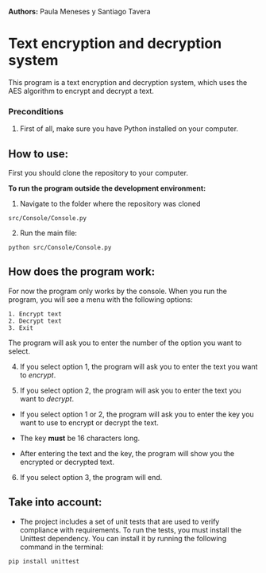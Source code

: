 **Authors:** Paula Meneses y Santiago Tavera

# Text encryption and decryption system
This program is a text encryption and decryption system, which uses the AES algorithm to encrypt and decrypt a text.

### Preconditions
1. First of all, make sure you have Python installed on your computer.

## How to use:
First you should clone the repository to your computer.

**To run the program outside the development environment:**
1. Navigate to the folder where the repository was cloned

```src/Console/Console.py```

2. Run the main file:

```python src/Console/Console.py```

## How does the program work:
For now the program only works by the console.
When you run the program, you will see a menu with the following options:
```
1. Encrypt text
2. Decrypt text
3. Exit
```
The program will ask you to enter the number of the option you want to select.

4. If you select option 1, the program will ask you to enter the text you want to _encrypt_.

5. If you select option 2, the program will ask you to enter the text you want to _decrypt_.

- If you select option 1 or 2, the program will ask you to enter the key you want to use to encrypt or decrypt the text.
- The key **must** be 16 characters long.


- After entering the text and the key, the program will show you the encrypted or decrypted text.

6. If you select option 3, the program will end.


## Take into account:
- The project includes a set of unit tests that are used to verify compliance with requirements. 
To run the tests, you must install the Unittest dependency.
You can install it by running the following command in the terminal:

```pip install unittest```
